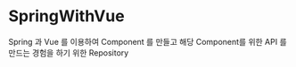 # SpringWithVue

Spring 과 Vue 를 이용하여 Component 를 만들고 해당 Component를 위한 API 를 만드는 경험을 하기 위한 Repository
